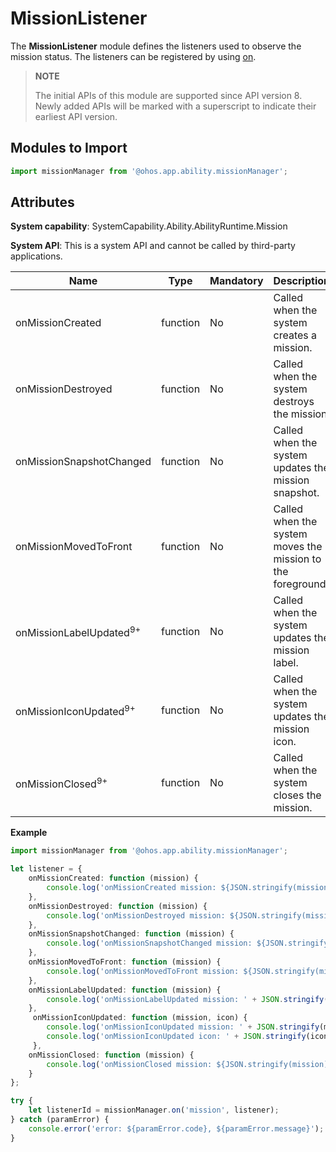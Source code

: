 # MissionListener

The **MissionListener** module defines the listeners used to observe the mission status. The listeners can be registered by using [on](js-apis-app-ability-missionManager.md#missionmanageron).

> **NOTE**
> 
> The initial APIs of this module are supported since API version 8. Newly added APIs will be marked with a superscript to indicate their earliest API version.

## Modules to Import

```ts
import missionManager from '@ohos.app.ability.missionManager';
```

## Attributes

**System capability**: SystemCapability.Ability.AbilityRuntime.Mission

**System API**: This is a system API and cannot be called by third-party applications.

| Name       | Type                | Mandatory| Description                                                        |
| ----------- | -------- | ---- | ------------------------------------------------------------ |
| onMissionCreated    | function               | No  | Called when the system creates a mission.                               |
| onMissionDestroyed   | function               | No  | Called when the system destroys the mission.|
| onMissionSnapshotChanged   | function               | No  | Called when the system updates the mission snapshot.|
| onMissionMovedToFront   | function               | No  | Called when the system moves the mission to the foreground.|
| onMissionLabelUpdated<sup>9+</sup>   | function               | No  | Called when the system updates the mission label.|
| onMissionIconUpdated<sup>9+</sup>   | function               | No  | Called when the system updates the mission icon.|
| onMissionClosed<sup>9+</sup>   | function               | No  | Called when the system closes the mission.|

**Example**
```ts
import missionManager from '@ohos.app.ability.missionManager';

let listener = {
    onMissionCreated: function (mission) {
        console.log('onMissionCreated mission: ${JSON.stringify(mission)}');
    },
    onMissionDestroyed: function (mission) {
        console.log('onMissionDestroyed mission: ${JSON.stringify(mission)}');
    },
    onMissionSnapshotChanged: function (mission) {
        console.log('onMissionSnapshotChanged mission: ${JSON.stringify(mission)}');
    },
    onMissionMovedToFront: function (mission) {
        console.log('onMissionMovedToFront mission: ${JSON.stringify(mission)}');
    },
    onMissionLabelUpdated: function (mission) {
        console.log('onMissionLabelUpdated mission: ' + JSON.stringify(mission));
    },
     onMissionIconUpdated: function (mission, icon) {
        console.log('onMissionIconUpdated mission: ' + JSON.stringify(mission));
        console.log('onMissionIconUpdated icon: ' + JSON.stringify(icon));
     },
    onMissionClosed: function (mission) {
        console.log('onMissionClosed mission: ${JSON.stringify(mission)}');
    }
};

try {
    let listenerId = missionManager.on('mission', listener);
} catch (paramError) {
    console.error('error: ${paramError.code}, ${paramError.message}');
}
```
